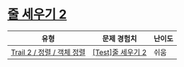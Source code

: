 # [줄 세우기 2](https://www.codetree.ai/trails/complete/curated-cards/test-line-up-students-2)

|유형|문제 경험치|난이도|
|---|---|---|
|[Trail 2 / 정렬 / 객체 정렬](https://www.codetree.ai/trail-info/novice-mid/)|[[Test]줄 세우기 2](https://www.codetree.ai/trails/complete/curated-cards/test-line-up-students-2/)|쉬움|

